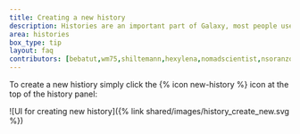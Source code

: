 ```yaml
---
title: Creating a new history
description: Histories are an important part of Galaxy, most people use a new history for every new analysis. Always make sure to give your histories good names, so you can easily find your results back later.
area: histories
box_type: tip
layout: faq
contributors: [bebatut,wm75,shiltemann,hexylena,nomadscientist,nsoranzo,nekrut]
---
```


To create a new histiory simply click the {% icon new-history %} icon at the top of the history panel:

![UI for creating new history]({% link shared/images/history_create_new.svg %})

<!-- the original drawing can be found here https://docs.google.com/drawings/d/1cCBrLAo4kDGic5QyB70rRiWJAKTenTU8STsKDaLcVU8/edit?usp=sharing -->